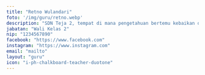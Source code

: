 ```yaml
---
title: "Retno Wulandari"
foto: '/img/guru/retno.webp'
description: "SDN Teja 2, tempat di mana pengetahuan bertemu kebaikan dalam setiap langkah pendidikan."
jabatan: "Wali Kelas 2"
nip: "1234567890"
facebook: "https://www.facebook.com"
instagram: "https://www.instagram.com"
email: "mailto"
layout: "guru"
icon: "i-ph-chalkboard-teacher-duotone"
---
```

